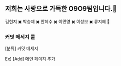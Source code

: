 ## 저희는 사랑으로 가득한 O9O9팀입니다.💙

김현지 ✖️ 박승제 ✖️ 안혜수 ✖️ 이민영 ✖️ 이성보 ✖️ 류지혜 🥰

### 커밋 메세지 룰

[분류] 커밋 메세지

Ex) [Add] 메인 페이지 추가
